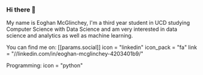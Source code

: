 ### Hi there 👋

My name is Eoghan McGlinchey, I'm a third year student in UCD studying Computer Science with Data Science and am very interested in data science and analytics as well as machine learning.

You can find me on:
 [[params.social]]
    icon = "linkedin"
    icon_pack = "fa"
    link = "//linkedin.com/in/eoghan-mcglinchey-4203401b9/"
    
Programming:
icon = "python"

